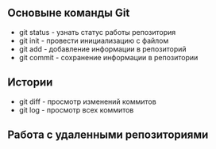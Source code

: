 ## Основыне команды Git
+ git status - узнать статус работы репозитория
+ git init - провести инициализацию с файлом
+ git add - добавление информации в репозиторий
+ git commit - сохранение информации в репозитории
## Истории 
+ git diff - просмотр изменений коммитов
+ git log - просмотр всех коммитов
## Работа с удаленными репозиториями